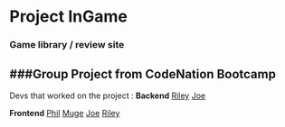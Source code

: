 # Project InGame

### Game library / review site

###Group Project from CodeNation Bootcamp
--- 
Devs that worked on the project :
**Backend**
[Riley](https://github.com/Riley142)
[Joe](https://github.com/JoeFoster-cn)


**Frontend**
[Phil](https://github.com/phiddle)
[Muge](https://github.com/mafromist)
[Joe](https://github.com/JoeFoster-cn)
[Riley](https://github.com/Riley142)
